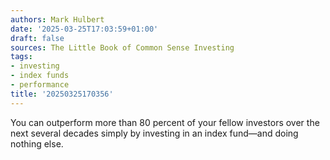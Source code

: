 ```yaml
---
authors: Mark Hulbert
date: '2025-03-25T17:03:59+01:00'
draft: false
sources: The Little Book of Common Sense Investing
tags:
- investing
- index funds
- performance
title: '20250325170356'
---
```


You can outperform more than 80 percent of your fellow investors over the next several decades simply by investing in an
index fund—and doing nothing else.